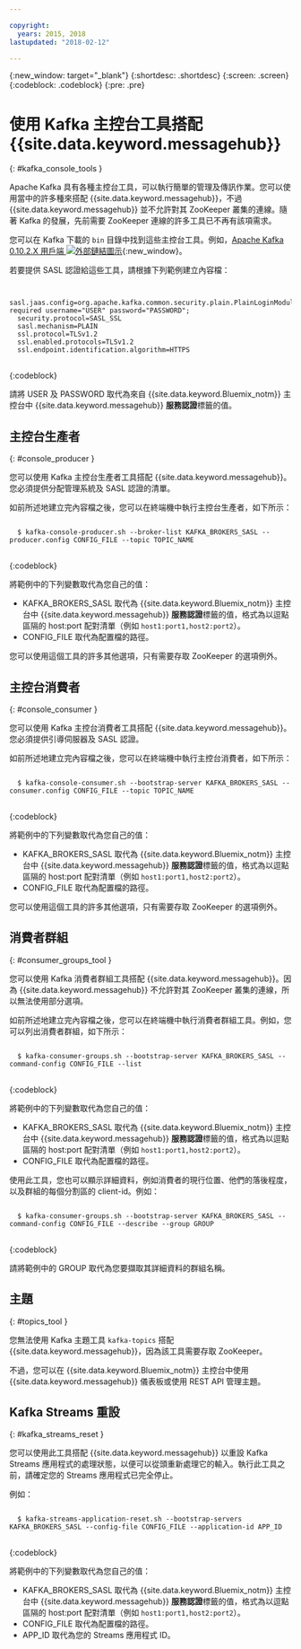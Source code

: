 ```yaml
---

copyright:
  years: 2015, 2018
lastupdated: "2018-02-12"

---
```


{:new_window: target="_blank"}
{:shortdesc: .shortdesc}
{:screen: .screen}
{:codeblock: .codeblock}
{:pre: .pre}


# 使用 Kafka 主控台工具搭配 {{site.data.keyword.messagehub}}
{: #kafka_console_tools }

Apache Kafka 具有各種主控台工具，可以執行簡單的管理及傳訊作業。您可以使用當中的許多種來搭配 {{site.data.keyword.messagehub}}，不過 {{site.data.keyword.messagehub}} 並不允許對其 ZooKeeper 叢集的連線。隨著 Kafka 的發展，先前需要 ZooKeeper 連線的許多工具已不再有該項需求。

您可以在 Kafka 下載的 <code>bin</code> 目錄中找到這些主控台工具。例如，[Apache Kafka 0.10.2.X 用戶端 ![外部鏈結圖示](../../icons/launch-glyph.svg "外部鏈結圖示")](https://www.apache.org/dyn/closer.cgi?path=/kafka/0.10.2.1/kafka_2.11-0.10.2.1.tgz){:new_window}。

若要提供 SASL 認證給這些工具，請根據下列範例建立內容檔：

<pre>
<code>
  sasl.jaas.config=org.apache.kafka.common.security.plain.PlainLoginModule required username="USER" password="PASSWORD";
  security.protocol=SASL_SSL
  sasl.mechanism=PLAIN
  ssl.protocol=TLSv1.2
  ssl.enabled.protocols=TLSv1.2
  ssl.endpoint.identification.algorithm=HTTPS
</code>
</pre>
{:codeblock}

請將 USER 及 PASSWORD 取代為來自 {{site.data.keyword.Bluemix_notm}} 主控台中 {{site.data.keyword.messagehub}} **服務認證**標籤的值。


## 主控台生產者
{: #console_producer }

您可以使用 Kafka 主控台生產者工具搭配 {{site.data.keyword.messagehub}}。您必須提供分配管理系統及 SASL 認證的清單。

如前所述地建立完內容檔之後，您可以在終端機中執行主控台生產者，如下所示：

<pre>
<code>
  $ kafka-console-producer.sh --broker-list KAFKA_BROKERS_SASL --producer.config CONFIG_FILE --topic TOPIC_NAME
</code>
</pre>
{:codeblock}

將範例中的下列變數取代為您自己的值：
* KAFKA_BROKERS_SASL 取代為 {{site.data.keyword.Bluemix_notm}} 主控台中 {{site.data.keyword.messagehub}} **服務認證**標籤的值，格式為以逗點區隔的 host:port 配對清單（例如 `host1:port1,host2:port2`）。 
* CONFIG_FILE 取代為配置檔的路徑。 

您可以使用這個工具的許多其他選項，只有需要存取 ZooKeeper 的選項例外。


## 主控台消費者
{: #console_consumer }

您可以使用 Kafka 主控台消費者工具搭配 {{site.data.keyword.messagehub}}。您必須提供引導伺服器及 SASL 認證。

如前所述地建立完內容檔之後，您可以在終端機中執行主控台消費者，如下所示：

<pre>
<code>
  $ kafka-console-consumer.sh --bootstrap-server KAFKA_BROKERS_SASL --consumer.config CONFIG_FILE --topic TOPIC_NAME 
</code>
</pre>
{:codeblock}

將範例中的下列變數取代為您自己的值：
* KAFKA_BROKERS_SASL 取代為 {{site.data.keyword.Bluemix_notm}} 主控台中 {{site.data.keyword.messagehub}} **服務認證**標籤的值，格式為以逗點區隔的 host:port 配對清單（例如 `host1:port1,host2:port2`）。 
* CONFIG_FILE 取代為配置檔的路徑。 

您可以使用這個工具的許多其他選項，只有需要存取 ZooKeeper 的選項例外。


## 消費者群組
{: #consumer_groups_tool }

您可以使用 Kafka 消費者群組工具搭配 {{site.data.keyword.messagehub}}。因為 {{site.data.keyword.messagehub}} 不允許對其 ZooKeeper 叢集的連線，所以無法使用部分選項。

如前所述地建立完內容檔之後，您可以在終端機中執行消費者群組工具。例如，您可以列出消費者群組，如下所示：

<pre>
<code>
  $ kafka-consumer-groups.sh --bootstrap-server KAFKA_BROKERS_SASL --command-config CONFIG_FILE --list
</code>
</pre>
{:codeblock}

將範例中的下列變數取代為您自己的值：
* KAFKA_BROKERS_SASL 取代為 {{site.data.keyword.Bluemix_notm}} 主控台中 {{site.data.keyword.messagehub}} **服務認證**標籤的值，格式為以逗點區隔的 host:port 配對清單（例如 `host1:port1,host2:port2`）。 
* CONFIG_FILE 取代為配置檔的路徑。

使用此工具，您也可以顯示詳細資料，例如消費者的現行位置、他們的落後程度，以及群組的每個分割區的 client-id。例如：

<pre>
<code>
  $ kafka-consumer-groups.sh --bootstrap-server KAFKA_BROKERS_SASL --command-config CONFIG_FILE --describe --group GROUP
</code>
</pre>
{:codeblock}

請將範例中的 GROUP 取代為您要擷取其詳細資料的群組名稱。 


## 主題
{: #topics_tool }

您無法使用 Kafka 主題工具 `kafka-topics` 搭配 {{site.data.keyword.messagehub}}，因為該工具需要存取 ZooKeeper。

不過，您可以在 {{site.data.keyword.Bluemix_notm}} 主控台中使用 {{site.data.keyword.messagehub}} 儀表板或使用 REST API 管理主題。


## Kafka Streams 重設
{: #kafka_streams_reset }

您可以使用此工具搭配 {{site.data.keyword.messagehub}} 以重設 Kafka Streams 應用程式的處理狀態，以便可以從頭重新處理它的輸入。執行此工具之前，請確定您的 Streams 應用程式已完全停止。

例如：

<pre>
<code>
  $ kafka-streams-application-reset.sh --bootstrap-servers KAFKA_BROKERS_SASL --config-file CONFIG_FILE --application-id APP_ID
</code>
</pre>
{:codeblock}

將範例中的下列變數取代為您自己的值：
* KAFKA_BROKERS_SASL 取代為 {{site.data.keyword.Bluemix_notm}} 主控台中 {{site.data.keyword.messagehub}} **服務認證**標籤的值，格式為以逗點區隔的 host:port 配對清單（例如 `host1:port1,host2:port2`）。 
* CONFIG_FILE 取代為配置檔的路徑。 
* APP_ID 取代為您的 Streams 應用程式 ID。

